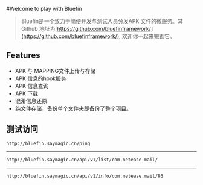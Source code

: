 #Welcome to play with Bluefin 
> Bluefin是一个致力于简便开发与测试人员分发APK 文件的微服务。其Github 地址为[https://github.com/bluefinframework/](https://github.com/bluefinframework/), 欢迎你一起来完善它。


##  Features

* APK 与 MAPPING文件上传与存储
* APK 信息的hook服务
* APK 信息查询
* APK 下载
* 混淆信息还原
* 纯文件存储，备份单个文件夹即备份了整个项目。


## 测试访问

	http://bluefin.saymagic.cn/ping
-------------
	http://bluefin.saymagic.cn/api/v1/list/com.netease.mail/
-------------
	http://bluefin.saymagic.cn/api/v1/info/com.netease.mail/86